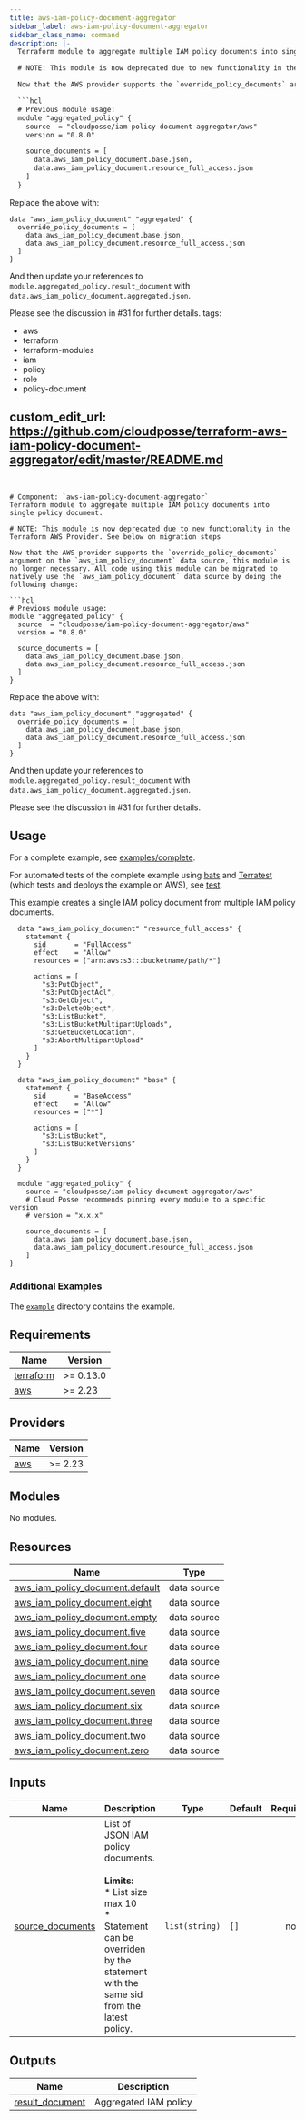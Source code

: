 ```yaml
---
title: aws-iam-policy-document-aggregator
sidebar_label: aws-iam-policy-document-aggregator
sidebar_class_name: command
description: |-
  Terraform module to aggregate multiple IAM policy documents into single policy document.

  # NOTE: This module is now deprecated due to new functionality in the Terraform AWS Provider. See below on migration steps

  Now that the AWS provider supports the `override_policy_documents` argument on the `aws_iam_policy_document` data source, this module is no longer necessary. All code using this module can be migrated to natively use the `aws_iam_policy_document` data source by doing the following change:

  ```hcl
  # Previous module usage:
  module "aggregated_policy" {
    source  = "cloudposse/iam-policy-document-aggregator/aws"
    version = "0.8.0"

    source_documents = [
      data.aws_iam_policy_document.base.json,
      data.aws_iam_policy_document.resource_full_access.json
    ]
  }
  ```

  Replace the above with: 
  ```hcl
  data "aws_iam_policy_document" "aggregated" {
    override_policy_documents = [
      data.aws_iam_policy_document.base.json,
      data.aws_iam_policy_document.resource_full_access.json
    ]
  }
  ```

  And then update your references to `module.aggregated_policy.result_document` with `data.aws_iam_policy_document.aggregated.json`. 

  Please see the discussion in #31 for further details.
tags:
  - aws
  - terraform
  - terraform-modules
  - iam
  - policy
  - role
  - policy-document

custom_edit_url: https://github.com/cloudposse/terraform-aws-iam-policy-document-aggregator/edit/master/README.md
---
```


# Component: `aws-iam-policy-document-aggregator`
Terraform module to aggregate multiple IAM policy documents into single policy document.

# NOTE: This module is now deprecated due to new functionality in the Terraform AWS Provider. See below on migration steps

Now that the AWS provider supports the `override_policy_documents` argument on the `aws_iam_policy_document` data source, this module is no longer necessary. All code using this module can be migrated to natively use the `aws_iam_policy_document` data source by doing the following change:

```hcl
# Previous module usage:
module "aggregated_policy" {
  source  = "cloudposse/iam-policy-document-aggregator/aws"
  version = "0.8.0"

  source_documents = [
    data.aws_iam_policy_document.base.json,
    data.aws_iam_policy_document.resource_full_access.json
  ]
}
```

Replace the above with: 
```hcl
data "aws_iam_policy_document" "aggregated" {
  override_policy_documents = [
    data.aws_iam_policy_document.base.json,
    data.aws_iam_policy_document.resource_full_access.json
  ]
}
```

And then update your references to `module.aggregated_policy.result_document` with `data.aws_iam_policy_document.aggregated.json`. 

Please see the discussion in #31 for further details.






## Usage

For a complete example, see [examples/complete](examples/complete).

For automated tests of the complete example using [bats](https://github.com/bats-core/bats-core) and [Terratest](https://github.com/gruntwork-io/terratest) (which tests and deploys the example on AWS), see [test](test).

This example creates a single IAM policy document from multiple IAM policy documents.

```hcl
  data "aws_iam_policy_document" "resource_full_access" {
    statement {
      sid       = "FullAccess"
      effect    = "Allow"
      resources = ["arn:aws:s3:::bucketname/path/*"]

      actions = [
        "s3:PutObject",
        "s3:PutObjectAcl",
        "s3:GetObject",
        "s3:DeleteObject",
        "s3:ListBucket",
        "s3:ListBucketMultipartUploads",
        "s3:GetBucketLocation",
        "s3:AbortMultipartUpload"
      ]
    }
  }

  data "aws_iam_policy_document" "base" {
    statement {
      sid       = "BaseAccess"
      effect    = "Allow"
      resources = ["*"]

      actions = [
        "s3:ListBucket",
        "s3:ListBucketVersions"
      ]
    }
  }

  module "aggregated_policy" {
    source = "cloudposse/iam-policy-document-aggregator/aws"
    # Cloud Posse recommends pinning every module to a specific version
    # version = "x.x.x"

    source_documents = [
      data.aws_iam_policy_document.base.json,
      data.aws_iam_policy_document.resource_full_access.json
    ]
}
```

### Additional Examples
The [`example`](./example) directory contains the example.






<!-- markdownlint-disable -->
## Requirements

| Name | Version |
|------|---------|
| <a name="requirement_terraform"></a> [terraform](#requirement\_terraform) | >= 0.13.0 |
| <a name="requirement_aws"></a> [aws](#requirement\_aws) | >= 2.23 |

## Providers

| Name | Version |
|------|---------|
| <a name="provider_aws"></a> [aws](#provider\_aws) | >= 2.23 |

## Modules

No modules.

## Resources

| Name | Type |
|------|------|
| [aws_iam_policy_document.default](https://registry.terraform.io/providers/hashicorp/aws/latest/docs/data-sources/iam_policy_document) | data source |
| [aws_iam_policy_document.eight](https://registry.terraform.io/providers/hashicorp/aws/latest/docs/data-sources/iam_policy_document) | data source |
| [aws_iam_policy_document.empty](https://registry.terraform.io/providers/hashicorp/aws/latest/docs/data-sources/iam_policy_document) | data source |
| [aws_iam_policy_document.five](https://registry.terraform.io/providers/hashicorp/aws/latest/docs/data-sources/iam_policy_document) | data source |
| [aws_iam_policy_document.four](https://registry.terraform.io/providers/hashicorp/aws/latest/docs/data-sources/iam_policy_document) | data source |
| [aws_iam_policy_document.nine](https://registry.terraform.io/providers/hashicorp/aws/latest/docs/data-sources/iam_policy_document) | data source |
| [aws_iam_policy_document.one](https://registry.terraform.io/providers/hashicorp/aws/latest/docs/data-sources/iam_policy_document) | data source |
| [aws_iam_policy_document.seven](https://registry.terraform.io/providers/hashicorp/aws/latest/docs/data-sources/iam_policy_document) | data source |
| [aws_iam_policy_document.six](https://registry.terraform.io/providers/hashicorp/aws/latest/docs/data-sources/iam_policy_document) | data source |
| [aws_iam_policy_document.three](https://registry.terraform.io/providers/hashicorp/aws/latest/docs/data-sources/iam_policy_document) | data source |
| [aws_iam_policy_document.two](https://registry.terraform.io/providers/hashicorp/aws/latest/docs/data-sources/iam_policy_document) | data source |
| [aws_iam_policy_document.zero](https://registry.terraform.io/providers/hashicorp/aws/latest/docs/data-sources/iam_policy_document) | data source |

## Inputs

| Name | Description | Type | Default | Required |
|------|-------------|------|---------|:--------:|
| <a name="input_source_documents"></a> [source\_documents](#input\_source\_documents) | List of JSON IAM policy documents.<br/><br/><b>Limits:</b><br/>* List size max 10<br/> * Statement can be overriden by the statement with the same sid from the latest policy. | `list(string)` | `[]` | no |

## Outputs

| Name | Description |
|------|-------------|
| <a name="output_result_document"></a> [result\_document](#output\_result\_document) | Aggregated IAM policy |
<!-- markdownlint-restore -->


